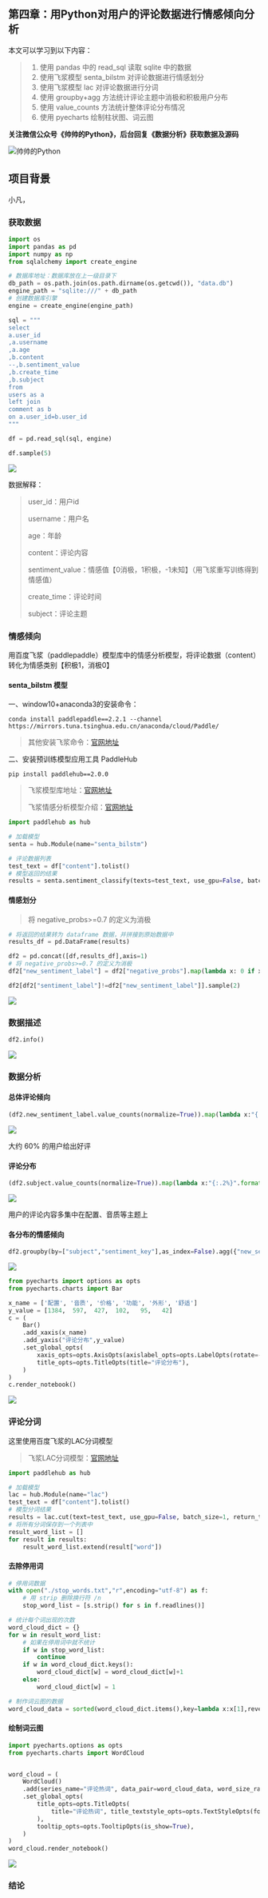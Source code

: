 ## 第四章：用Python对用户的评论数据进行情感倾向分析

本文可以学习到以下内容：

>1. 使用 pandas 中的 read_sql 读取 sqlite 中的数据
>2. 使用飞浆模型 senta_bilstm 对评论数据进行情感划分
>3. 使用飞浆模型 lac 对评论数据进行分词
>4. 使用 groupby+agg 方法统计评论主题中消极和积极用户分布
>5. 使用 value_counts 方法统计整体评论分布情况
>6. 使用 pyecharts 绘制柱状图、词云图

**关注微信公众号《帅帅的Python》，后台回复《数据分析》获取数据及源码**

![帅帅的Python](C:/Users/admin/data_analysis/images/sspython.png)

## 项目背景

小凡，

### 获取数据

```python
import os
import pandas as pd
import numpy as np
from sqlalchemy import create_engine

# 数据库地址：数据库放在上一级目录下
db_path = os.path.join(os.path.dirname(os.getcwd()), "data.db")
engine_path = "sqlite:///" + db_path
# 创建数据库引擎
engine = create_engine(engine_path)

sql = """
select 
a.user_id
,a.username
,a.age
,b.content
--,b.sentiment_value
,b.create_time
,b.subject
from
users as a
left join
comment as b
on a.user_id=b.user_id
"""

df = pd.read_sql(sql, engine)

df.sample(5)
```

![](./图片/1.png)

数据解释：

> user_id：用户id
>
> username：用户名
>
> age：年龄
>
> content：评论内容
>
> sentiment_value：情感值【0消极，1积极，-1未知】（用飞浆重写训练得到情感值）
>
> create_time：评论时间
>
> subject：评论主题

### 情感倾向

用百度飞浆（paddlepaddle）模型库中的情感分析模型，将评论数据（content）转化为情感类别【积极1，消极0】

#### senta_bilstm 模型

一、window10+anaconda3的安装命令：

```shell
conda install paddlepaddle==2.2.1 --channel https://mirrors.tuna.tsinghua.edu.cn/anaconda/cloud/Paddle/
```

> 其他安装飞浆命令：[官网地址](https://www.paddlepaddle.org.cn/install/quick?docurl=/documentation/docs/zh/install/conda/windows-conda.html)
>

二、安装预训练模型应用工具 PaddleHub

```shell
pip install paddlehub==2.0.0
```

> 飞浆模型库地址：[官网地址](https://www.paddlepaddle.org.cn/hublist)
>
> 飞浆情感分析模型介绍：[官网地址](https://www.paddlepaddle.org.cn/hubdetail?name=senta_bilstm&en_category=SentimentAnalysis)


```python
import paddlehub as hub

# 加载模型
senta = hub.Module(name="senta_bilstm")

# 评论数据列表
test_text = df["content"].tolist()
# 模型返回的结果
results = senta.sentiment_classify(texts=test_text, use_gpu=False, batch_size=1)

```

#### 情感划分

> 将 negative_probs>=0.7 的定义为消极


```python
# 将返回的结果转为 dataframe 数据，并拼接到原始数据中
results_df = pd.DataFrame(results)

df2 = pd.concat([df,results_df],axis=1)
# 将 negative_probs>=0.7 的定义为消极
df2["new_sentiment_label"] = df2["negative_probs"].map(lambda x: 0 if x>=0.7 else 1)

df2[df2["sentiment_label"]!=df2["new_sentiment_label"]].sample(2)
```

![](./图片/2.png)

### 数据描述

```python
df2.info()
```

![](./图片/3.png)

### 数据分析

#### 总体评论倾向


```python
(df2.new_sentiment_label.value_counts(normalize=True)).map(lambda x:"{:.2%}".format(x))
```

![](./图片/4.png)

大约 60% 的用户给出好评

#### 评论分布


```python
(df2.subject.value_counts(normalize=True)).map(lambda x:"{:.2%}".format(x))
```

![](./图片/5.png)

用户的评论内容多集中在配置、音质等主题上

#### 各分布的情感倾向


```python
df2.groupby(by=["subject","sentiment_key"],as_index=False).agg({"new_sentiment_label":"count"})
```

![](./图片/6.png)



```python
from pyecharts import options as opts
from pyecharts.charts import Bar

x_name = ['配置', '音质', '价格', '功能', '外形', '舒适']
y_value = [1384,  597,  427,  102,   95,   42]
c = (
    Bar()
    .add_xaxis(x_name)
    .add_yaxis("评论分布",y_value)
    .set_global_opts(
        xaxis_opts=opts.AxisOpts(axislabel_opts=opts.LabelOpts(rotate=-15)),
        title_opts=opts.TitleOpts(title="评论分布"),
    )
)
c.render_notebook()
```

![](./图片/7.png)

### 评论分词

这里使用百度飞浆的LAC分词模型

>
> 飞浆LAC分词模型：[官网地址](https://www.paddlepaddle.org.cn/hubdetail?name=lac&en_category=LexicalAnalysis)
>


```python
import paddlehub as hub

# 加载模型
lac = hub.Module(name="lac")
test_text = df["content"].tolist()
# 模型分词结果
results = lac.cut(text=test_text, use_gpu=False, batch_size=1, return_tag=True)
# 将所有分词保存到一个列表中
result_word_list = []
for result in results:
    result_word_list.extend(result["word"])
```


#### 去除停用词


```python
# 停用词数据
with open("./stop_words.txt","r",encoding="utf-8") as f:
    # 用 strip 删除换行符 /n
    stop_word_list = [s.strip() for s in f.readlines()]
```


```python
# 统计每个词出现的次数
word_cloud_dict = {}
for w in result_word_list:
    # 如果在停用词中就不统计
    if w in stop_word_list:
        continue
    if w in word_cloud_dict.keys():
        word_cloud_dict[w] = word_cloud_dict[w]+1
    else:
        word_cloud_dict[w] = 1
```


```python
# 制作词云图的数据
word_cloud_data = sorted(word_cloud_dict.items(),key=lambda x:x[1],reverse=True)
```

#### 绘制词云图


```python
import pyecharts.options as opts
from pyecharts.charts import WordCloud


word_cloud = (
    WordCloud()
    .add(series_name="评论热词", data_pair=word_cloud_data, word_size_range=[6, 66])
    .set_global_opts(
        title_opts=opts.TitleOpts(
            title="评论热词", title_textstyle_opts=opts.TextStyleOpts(font_size=23)
        ),
        tooltip_opts=opts.TooltipOpts(is_show=True),
    )
)
word_cloud.render_notebook()
```

![](./图片/8.png)

### 结论


